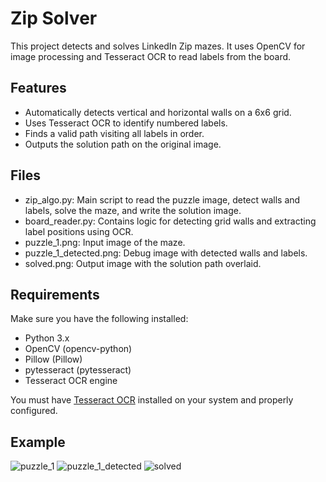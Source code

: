 # Zip Solver

This project detects and solves LinkedIn Zip mazes. It uses OpenCV for image processing and Tesseract OCR to read labels from the board.

## Features

- Automatically detects vertical and horizontal walls on a 6x6 grid.
- Uses Tesseract OCR to identify numbered labels.
- Finds a valid path visiting all labels in order.
- Outputs the solution path on the original image.

## Files

- zip_algo.py: Main script to read the puzzle image, detect walls and labels, solve the maze, and write the solution image.
- board_reader.py: Contains logic for detecting grid walls and extracting label positions using OCR.
- puzzle_1.png: Input image of the maze.
- puzzle_1_detected.png: Debug image with detected walls and labels.
- solved.png: Output image with the solution path overlaid.

## Requirements

Make sure you have the following installed:

- Python 3.x
- OpenCV (opencv-python)
- Pillow (Pillow)
- pytesseract (pytesseract)
- Tesseract OCR engine

You must have [Tesseract OCR](https://github.com/tesseract-ocr/tesseract) installed on your system and properly configured.

## Example
![puzzle_1](https://github.com/user-attachments/assets/d893dcd8-af25-4600-84b6-d0ecbc3199c5)
![puzzle_1_detected](https://github.com/user-attachments/assets/2059aaa3-e184-4be0-9e2b-3825ff5aa1a4)
![solved](https://github.com/user-attachments/assets/31ad674f-271f-4fd0-943d-0bf080468dd1)
